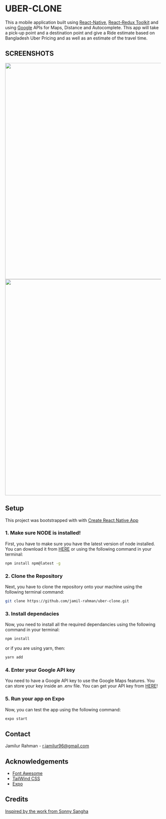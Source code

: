 # UBER-CLONE
This a mobile application built using [React-Native](https://reactnative.dev/), [React-Redux Toolkit](https://redux-toolkit.js.org/introduction/getting-started) and using [Google](https://console.cloud.google.com/) APIs for Maps, Distance and Autocomplete. This app will take a pick-up point and a destination point and give a Ride estimate based on Bangladesh Uber Pricing and as well as an estimate of the travel time. 


## SCREENSHOTS
<a href="url"><img src="https://cdn.discordapp.com/attachments/910610127659368459/920299267493613588/Screenshot_20211214-185954.jpg" height="700" width="560" ></a>
<a href="url"><img src="https://cdn.discordapp.com/attachments/910610127659368459/920299243128897566/Screenshot_20211214-185628.jpg" height="700" width="560" ></a>

## Setup
This project was bootstrapped with with [Create React Native App](https://github.com/expo/create-react-native-app)

### 1. Make sure NODE is installed!
First, you have to make sure you have the latest version of node installed. You can download it from [HERE](https://nodejs.org/en/download/)
or using the following command in your terminal:
```bash
npm install npm@latest -g
```

### 2. Clone the Repository
Next, you have to clone the repository onto your machine using the following terminal command:
```bash
git clone https://github.com/jamil-rahman/uber-clone.git
```
### 3. Install dependacies
Now, you need to install all the required dependancies using the following command in your terminal:
```bash
npm install
```
or if you are using yarn, then: 
```bash
yarn add
```
### 4. Enter your Google API key
You need to have a Google API key to use the Google Maps features. You can store your key inside an .env file. You can get your API key from [HERE](https://console.cloud.google.com/)!

### 5. Run your app on Expo
Now, you can test the app using the following command:
```bash
expo start
```

## Contact
Jamilur Rahman - [r.jamilur96@gmail.com](r.jamilur96@gmail.com)

## Acknowledgements

* [Font Awesome](https://fontawesome.com/)
* [TailWind CSS](https://tailwindcss.com/)
* [Expo](https://expo.dev/)

## Credits
[Inspired by the work from Sonny Sangha](https://github.com/sonnysangha)
